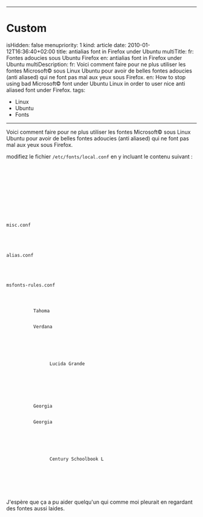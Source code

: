 -----

# Custom 
isHidden:       false
menupriority:   1
kind:           article
date:           2010-01-12T16:36:40+02:00
title: antialias font in Firefox under Ubuntu
multiTitle: 
    fr: Fontes adoucies sous Ubuntu Firefox
    en: antialias font in Firefox under Ubuntu
multiDescription:
    fr: Voici comment faire pour ne plus utiliser les fontes Microsoft© sous Linux Ubuntu pour avoir de belles fontes adoucies (anti aliased) qui ne font pas mal aux yeux sous Firefox.
    en: How to stop using bad Microsoft© font under Ubuntu Linux in order to user nice anti aliased font under Firefox.
tags:
  - Linux
  - Ubuntu
  - Fonts

-----


Voici comment faire pour ne plus utiliser les fontes Microsoft© sous Linux Ubuntu pour avoir de belles fontes adoucies (anti aliased) qui ne font pas mal aux yeux sous Firefox.




modifiez le fichier <code>/etc/fonts/local.conf</code> en y incluant le contenu suivant : 

<div>
<code class="xml" file="local.conf">

<?xml version="1.0"?>
<!DOCTYPE fontconfig SYSTEM "fonts.dtd">
<fontconfig>

<!-- Miscellaneous settings -->

<include ignore_missing="yes">misc.conf</include>

<!-- Define alias -->

<include ignore_missing="yes">alias.conf</include>

<!-- Rules for Microsoft fonts -->

<include ignore_missing="yes">msfonts-rules.conf</include>

  <match target="pattern" name="family" >
      <test name="family" qual="any" >
          <string>Tahoma</string>
      </test>
      <edit mode="assign" name="family" >
          <string>Verdana</string>
      </edit>
  </match>
  <selectfont>
      <acceptfont>
          <pattern>
              <patelt name="family"> 
                <string>Lucida Grande</string> 
              </patelt>
          </pattern>
      </acceptfont>
  </selectfont>

  <match target="pattern" name="family" >
      <test name="family" qual="any" >
          <string>Georgia</string>
      </test>
      <edit mode="assign" name="family" >
          <string>Georgia</string>
      </edit>
  </match>
  <selectfont>
      <acceptfont>
          <pattern>
              <patelt name="family"> 
                <string>Century Schoolbook L</string> 
              </patelt>
          </pattern>
      </acceptfont>
  </selectfont>

</fontconfig>
</code>
</div>

J'espère que ça a pu aider quelqu'un qui comme moi pleurait en regardant des fontes aussi laides.

